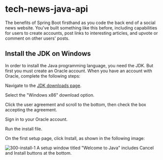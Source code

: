 # tech-news-java-api
The benefits of Spring Boot firsthand as you code the back end of a social news website. You've built something like this before, including capabilities for users to create accounts, post links to interesting articles, and upvote or comment on other users' posts.  

## Install the JDK on Windows
In order to install the Java programming language, you need the JDK. But first you must create an Oracle account. When you have an account with Oracle, complete the following steps:

Navigate to the [JDK downloads page](https://www.oracle.com/java/technologies/downloads/#java8).

Select the "Windows x86" download option.

Click the user agreement and scroll to the bottom, then check the box accepting the agreement.

Sign in to your Oracle account.

Run the install file.

On the first setup page, click Install, as shown in the following image:

![300-install-1](https://github.com/oliverLo78/tech-news-java-api/assets/109435666/9fc05eb1-c02d-43bd-bc0e-5cef881f9337)
A setup window titled "Welcome to Java" includes Cancel and Install buttons at the bottom.
